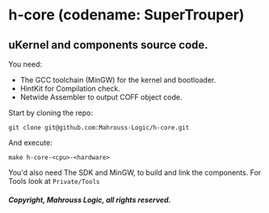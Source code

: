 # h-core (codename: SuperTrouper)

## uKernel and components source code.

You need:

- The GCC toolchain (MinGW) for the kernel and bootloader.
- HintKit for Compilation check.
- Netwide Assembler to output COFF object code.

Start by cloning the repo:

```
git clone git@github.com:Mahrouss-Logic/h-core.git
```

And execute:

```
make h-core-<cpu>-<hardware>
```

You'd also need The SDK and MinGW, to build and link the components. For Tools look at `Private/Tools`

##### Copyright, Mahrouss Logic, all rights reserved.
